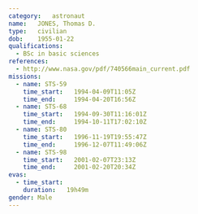 ```yaml
---
category:	astronaut
name:	JONES, Thomas D.
type:	civilian
dob:	1955-01-22
qualifications:
  - BSc in basic sciences
references:
  - http://www.nasa.gov/pdf/740566main_current.pdf
missions:
  - name: STS-59
    time_start:   1994-04-09T11:05Z
    time_end:     1994-04-20T16:56Z
  - name: STS-68
    time_start:   1994-09-30T11:16:01Z
    time_end:     1994-10-11T17:02:10Z
  - name: STS-80
    time_start:   1996-11-19T19:55:47Z
    time_end:     1996-12-07T11:49:06Z
  - name: STS-98
    time_start:   2001-02-07T23:13Z
    time_end:     2001-02-20T20:34Z
evas:
  - time_start: 
    duration:   19h49m
gender:	Male
---
```

